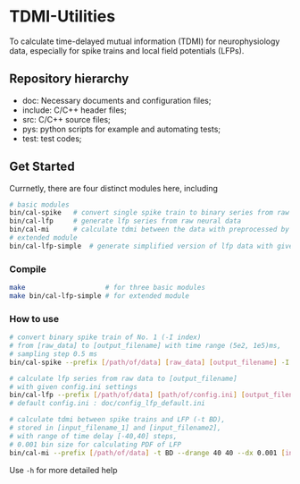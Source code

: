 # TDMI-Utilities
To calculate time-delayed mutual information (TDMI) for neurophysiology data, especially for spike trains and local field potentials (LFPs).
## Repository hierarchy
- doc: Necessary documents and configuration files;
- include: C/C++ header files;
- src: C/C++ source files;
- pys: python scripts for example and automating tests;
- test: test codes;

## Get Started
Currnetly, there are four distinct modules here, including

```bash
# basic modules
bin/cal-spike	# convert single spike train to binary series from raw neural data
bin/cal-lfp		# generate lfp series from raw neural data
bin/cal-mi		# calculate tdmi between the data with preprocessed by previous two modules
# extended module
bin/cal-lfp-simple	# generate simplified version of lfp data with given target neurons
```
### Compile

```bash
make 					# for three basic modules
make bin/cal-lfp-simple	# for extended module
```
### How to use

```bash
# convert binary spike train of No. 1 (-I index)
# from [raw_data] to [output_filename] with time range (5e2, 1e5)ms,
# sampling step 0.5 ms
bin/cal-spike --prefix [/path/of/data] [raw_data] [output_filename] -I 1 -t 5e2 1e5 --dt 0.5 [-f]

# calculate lfp series from raw data to [output_filename]
# with given config.ini settings
bin/cal-lfp --prefix [/path/of/data] [path/of/config.ini] [output_filename]
# default config.ini : doc/config_lfp_default.ini

# calculate tdmi between spike trains and LFP (-t BD),
# stored in [input_filename_1] and [input_filename2], 
# with range of time delay [-40,40] steps,
# 0.001 bin size for calculating PDF of LFP
bin/cal-mi --prefix [/path/of/data] -t BD --drange 40 40 --dx 0.001 [input_filename_1] [input_filename2] [output_filename] 
```

Use ```-h``` for more detailed help
